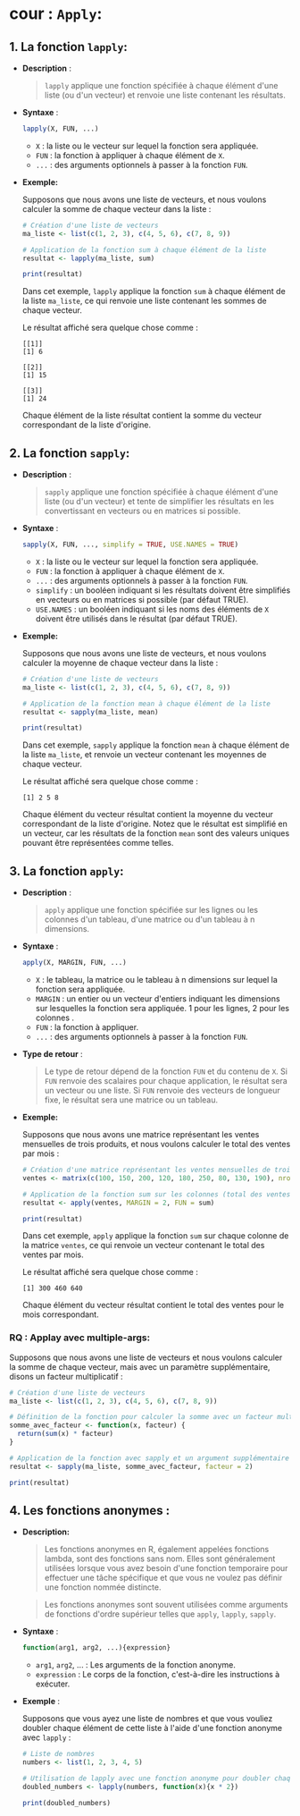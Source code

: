 # cour : **``Apply``:**


## 1. **La fonction `lapply`:**



- **Description** : 
    >`lapply` applique une fonction spécifiée à chaque élément d'une liste (ou d'un vecteur) et renvoie une liste contenant les résultats.

- **Syntaxe** :
    ```R
    lapply(X, FUN, ...)
    ```

    - `X` : la liste ou le vecteur sur lequel la fonction sera appliquée.
    - `FUN` : la fonction à appliquer à chaque élément de `X`.
    - `...` : des arguments optionnels à passer à la fonction `FUN`.


- **Exemple:**

    Supposons que nous avons une liste de vecteurs, et nous voulons calculer la somme de chaque vecteur dans la liste :

    ```R
    # Création d'une liste de vecteurs
    ma_liste <- list(c(1, 2, 3), c(4, 5, 6), c(7, 8, 9))

    # Application de la fonction sum à chaque élément de la liste
    resultat <- lapply(ma_liste, sum)

    print(resultat)
    ```

    Dans cet exemple, `lapply` applique la fonction `sum` à chaque élément de la liste `ma_liste`, ce qui renvoie une liste contenant les sommes de chaque vecteur.

    Le résultat affiché sera quelque chose comme :
    ```
    [[1]]
    [1] 6

    [[2]]
    [1] 15

    [[3]]
    [1] 24
    ```

    Chaque élément de la liste résultat contient la somme du vecteur correspondant de la liste d'origine.


## 2. **La fonction `sapply`:**


- **Description** : 
    >`sapply` applique une fonction spécifiée à chaque élément d'une liste (ou d'un vecteur) et tente de simplifier les résultats en les convertissant en vecteurs ou en matrices si possible.

- **Syntaxe** :
  ```R
  sapply(X, FUN, ..., simplify = TRUE, USE.NAMES = TRUE)
  ```

  - `X` : la liste ou le vecteur sur lequel la fonction sera appliquée.
  - `FUN` : la fonction à appliquer à chaque élément de `X`.
  - `...` : des arguments optionnels à passer à la fonction `FUN`.
  - `simplify` : un booléen indiquant si les résultats doivent être simplifiés en vecteurs ou en matrices si possible (par défaut TRUE).
  - `USE.NAMES` : un booléen indiquant si les noms des éléments de `X` doivent être utilisés dans le résultat (par défaut TRUE).


- **Exemple:**

    Supposons que nous avons une liste de vecteurs, et nous voulons calculer la moyenne de chaque vecteur dans la liste :

    ```R
    # Création d'une liste de vecteurs
    ma_liste <- list(c(1, 2, 3), c(4, 5, 6), c(7, 8, 9))

    # Application de la fonction mean à chaque élément de la liste
    resultat <- sapply(ma_liste, mean)

    print(resultat)
    ```

    Dans cet exemple, `sapply` applique la fonction `mean` à chaque élément de la liste `ma_liste`, et renvoie un vecteur contenant les moyennes de chaque vecteur.

    Le résultat affiché sera quelque chose comme :
    ```
    [1] 2 5 8
    ```

    Chaque élément du vecteur résultat contient la moyenne du vecteur correspondant de la liste d'origine. Notez que le résultat est simplifié en un vecteur, car les résultats de la fonction `mean` sont des valeurs uniques pouvant être représentées comme telles.


## 3. **La fonction `apply`:**


- **Description** : 
    
    >`apply` applique une fonction spécifiée sur les lignes ou les colonnes d'un tableau, d'une matrice ou d'un tableau à n dimensions.

- **Syntaxe** :
  ```R
  apply(X, MARGIN, FUN, ...)
  ```

  - `X` : le tableau, la matrice ou le tableau à n dimensions sur lequel la fonction sera appliquée.
  - `MARGIN` : un entier ou un vecteur d'entiers indiquant les dimensions sur lesquelles la fonction sera appliquée. 1 pour les lignes, 2 pour les colonnes .
  - `FUN` : la fonction à appliquer.
  - `...` : des arguments optionnels à passer à la fonction `FUN`.


- **Type de retour** : 
    >Le type de retour dépend de la fonction `FUN` et du contenu de `X`. Si `FUN` renvoie des scalaires pour chaque application, le résultat sera un vecteur ou une liste. Si `FUN` renvoie des vecteurs de longueur fixe, le résultat sera une matrice ou un tableau.


- **Exemple:**

    Supposons que nous avons une matrice représentant les ventes mensuelles de trois produits, et nous voulons calculer le total des ventes par mois :

    ```R
    # Création d'une matrice représentant les ventes mensuelles de trois produits
    ventes <- matrix(c(100, 150, 200, 120, 180, 250, 80, 130, 190), nrow = 3, byrow = TRUE)

    # Application de la fonction sum sur les colonnes (total des ventes par mois)
    resultat <- apply(ventes, MARGIN = 2, FUN = sum)

    print(resultat)
    ```

    Dans cet exemple, `apply` applique la fonction `sum` sur chaque colonne de la matrice `ventes`, ce qui renvoie un vecteur contenant le total des ventes par mois.

    Le résultat affiché sera quelque chose comme :
    ```
    [1] 300 460 640
    ```

    Chaque élément du vecteur résultat contient le total des ventes pour le mois correspondant.


### RQ : **Applay avec multiple-args:**

Supposons que nous avons une liste de vecteurs et nous voulons calculer la somme de chaque vecteur, mais avec un paramètre supplémentaire, disons un facteur multiplicatif :

```R
# Création d'une liste de vecteurs
ma_liste <- list(c(1, 2, 3), c(4, 5, 6), c(7, 8, 9))

# Définition de la fonction pour calculer la somme avec un facteur multiplicatif
somme_avec_facteur <- function(x, facteur) {
  return(sum(x) * facteur)
}

# Application de la fonction avec sapply et un argument supplémentaire
resultat <- sapply(ma_liste, somme_avec_facteur, facteur = 2)

print(resultat)
```


## 4. **Les fonctions anonymes :**


- **Description:**

    >Les fonctions anonymes en R, également appelées fonctions lambda, sont des fonctions sans nom. Elles sont généralement utilisées lorsque vous avez besoin d'une fonction temporaire pour effectuer une tâche spécifique et que vous ne voulez pas définir une fonction nommée distincte. 
    
    >Les fonctions anonymes sont souvent utilisées comme arguments de fonctions d'ordre supérieur telles que `apply`, `lapply`, `sapply`.


- **Syntaxe** :
  ```R
  function(arg1, arg2, ...){expression}
  ```

  - `arg1`, `arg2`, ... : Les arguments de la fonction anonyme.
  - `expression` : Le corps de la fonction, c'est-à-dire les instructions à exécuter.

- **Exemple** :

    Supposons que vous ayez une liste de nombres et que vous vouliez doubler chaque élément de cette liste à l'aide d'une fonction anonyme avec `lapply` :

    ```R
    # Liste de nombres
    numbers <- list(1, 2, 3, 4, 5)

    # Utilisation de lapply avec une fonction anonyme pour doubler chaque élément de la liste
    doubled_numbers <- lapply(numbers, function(x){x * 2})

    print(doubled_numbers)
    ```

